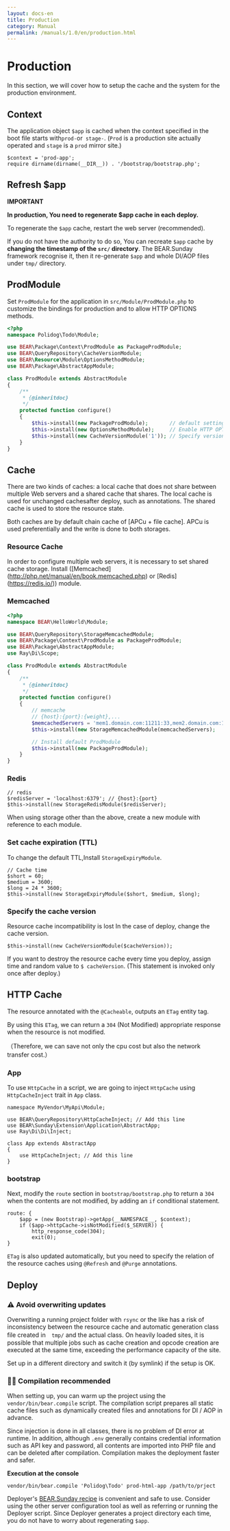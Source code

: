 ```yaml
---
layout: docs-en
title: Production
category: Manual
permalink: /manuals/1.0/en/production.html
---
```


# Production

In this section, we will cover how to setup the cache and the system for the production environment.


## Context

The application object `$app` is cached when the context specified in the boot file starts with`prod-`or` stage-`. (`Prod` is a production site actually operated and `stage` is a `prod` mirror site.)


```php?start_inline
$context = 'prod-app';
require dirname(dirname(__DIR__)) . '/bootstrap/bootstrap.php';
```

## Refresh $app

**IMPORTANT**

**In production, You need to regenerate $app cache in each deploy.**

To regenerate the `$app` cache, restart the web server (recommended).

 If you do not have the authority to do so, You can recreate `$app` cache by **changing the timestamp of the `src/` directory**. The BEAR.Sunday framework recognise it, then it re-generate `$app` and whole DI/AOP files under `tmp/` directory.
 
## ProdModule

Set `ProdModule` for the application in `src/Module/ProdModule.php` to customize the bindings for production and to allow HTTP OPTIONS methods.

```php
<?php
namespace Polidog\Todo\Module;

use BEAR\Package\Context\ProdModule as PackageProdModule;
use BEAR\QueryRepository\CacheVersionModule;
use BEAR\Resource\Module\OptionsMethodModule;
use BEAR\Package\AbstractAppModule;

class ProdModule extends AbstractModule
{
    /**
     * {@inheritdoc}
     */
    protected function configure()
    {
        $this->install(new PackageProdModule);       // default setting (recommended)
        $this->install(new OptionsMethodModule);     // Enable HTTP OPTIONS method in production
        $this->install(new CacheVersionModule('1')); // Specify version number of resource cache
    }
}
```
## Cache

There are two kinds of caches: a local cache that does not share between multiple Web servers and a shared cache that shares. The local cache is used for unchanged cachesafter deploy, such as annotations. The shared cache is used to store the resource state.

Both caches are by default chain cache of [APCu + file cache]. APCu is used preferentially and the write is done to both storages.

### Resource Cache

In order to configure multiple web servers, it is necessary to set shared cache storage. Install ([Memcached] (http://php.net/manual/en/book.memcached.php) or [Redis] (https://redis.io/)) module.

### Memcached

```php
<?php
namespace BEAR\HelloWorld\Module;

use BEAR\QueryRepository\StorageMemcachedModule;
use BEAR\Package\Context\ProdModule as PackageProdModule;
use BEAR\Package\AbstractAppModule;
use Ray\Di\Scope;

class ProdModule extends AbstractModule
{
    /**
     * {@inheritdoc}
     */
    protected function configure()
    {
        // memcache
        // {host}:{port}:{weight},...
        $memcachedServers = 'mem1.domain.com:11211:33,mem2.domain.com:11211:67';
        $this->install(new StorageMemcachedModule(memcachedServers);

        // Install default ProdModule
        $this->install(new PackageProdModule);
    }
}
```

### Redis

```php?start_inline
// redis
$redisServer = 'localhost:6379'; // {host}:{port}
$this->install(new StorageRedisModule($redisServer);
```

When using storage other than the above, create a new module with reference to each module.

### Set cache expiration (TTL)

To change the default TTL,Install `StorageExpiryModule`.


```php?start_inline
// Cache time
$short = 60;
$medium = 3600;
$long = 24 * 3600;
$this->install(new StorageExpiryModule($short, $medium, $long);
```
### Specify the cache version

Resource cache incompatibility is lost In the case of deploy, change the cache version.

```
$this->install(new CacheVersionModule($cacheVersion));
```

If you want to destroy the resource cache every time you deploy, assign time and random value to `$ cacheVersion`. (This statement is invoked only once after deploy.)

## HTTP Cache

The resource annotated with the `@Cacheable`, outputs an `ETag` entity tag.

By using this `ETag`, we can return a `304` (Not Modified) appropriate response when the resource is not modified.

（Therefore, we can save not only the cpu cost but also the network transfer cost.）

### App

To use `HttpCache` in a script, we are going to inject `HttpCache` using `HttpCacheInject` trait in `App` class.

```php?start_inline
namespace MyVendor\MyApi\Module;

use BEAR\QueryRepository\HttpCacheInject; // Add this line
use BEAR\Sunday\Extension\Application\AbstractApp;
use Ray\Di\Di\Inject;

class App extends AbstractApp
{
    use HttpCacheInject; // Add this line
}
```

### bootstrap

Next, modify the `route` section in `bootstrap/bootstrap.php` to return a `304` when the contents are not modified, by adding an `if` conditional statement.

```php?start_inline
route: {
    $app = (new Bootstrap)->getApp(__NAMESPACE__, $context);
    if ($app->httpCache->isNotModified($_SERVER)) {
        http_response_code(304);
        exit(0);
}

```

`ETag` is also updated automatically, but you need to specify the relation of the resource caches using `@Refresh` and `@Purge` annotations.


## Deploy

### ⚠️ Avoid overwriting updates

Overwriting a running project folder with `rsync` or the like has a risk of inconsistency between the resource cache and automatic generation class file created in　`tmp/` and the actual class. On heavily loaded sites, it is possible that multiple jobs such as cache creation and opcode creation are executed at the same time, exceeding the performance capacity of the site.

Set up in a different directory and switch it (by symlink) if the setup is OK.

### 👍🏻 Compilation recommended

When setting up, you can warm up the project using the `vendor/bin/bear.compile` script. The compilation script prepares all static cache files such as dynamically created files and annotations for DI / AOP in advance.

Since injection is done in all classes, there is no problem of DI error at runtime. In addition, although `.env` generally contains credential information such as API key and password, all contents are imported into PHP file and can be deleted after compilation. Compilation makes the deployment faster and safer.

**Execution at the console**

```
vendor/bin/bear.compile 'Polidog\Todo' prod-html-app /path/to/prject
```

Deployer's [BEAR.Sunday recipe](https://github.com/bearsunday/deploy) is convenient and safe to use. Consider using the other server configuration tool as well as referring or running the Deployer script. Since Deployer generates a project directory each time, you do not have to worry about regenerating `$app`.
